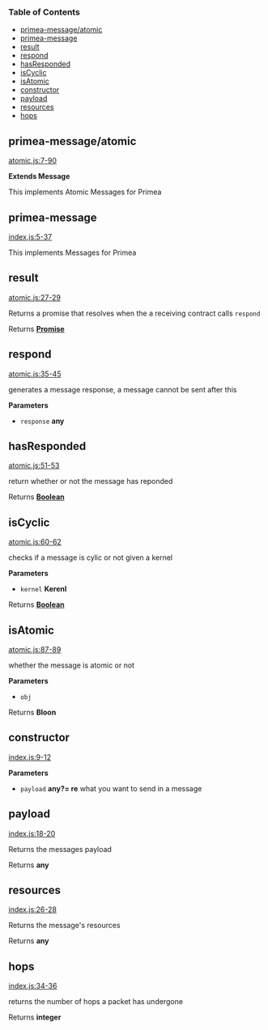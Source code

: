 <!-- Generated by documentation.js. Update this documentation by updating the source code. -->

### Table of Contents

-   [primea-message/atomic](#primea-messageatomic)
-   [primea-message](#primea-message)
-   [result](#result)
-   [respond](#respond)
-   [hasResponded](#hasresponded)
-   [isCyclic](#iscyclic)
-   [isAtomic](#isatomic)
-   [constructor](#constructor)
-   [payload](#payload)
-   [resources](#resources)
-   [hops](#hops)

## primea-message/atomic

[atomic.js:7-90](https://github.com/primea/js-primea-message/blob/693cd2e33626af9f0be02e25c719916b318c68cc/atomic.js#L7-L90 "Source code on GitHub")

**Extends Message**

This implements Atomic Messages for Primea

## primea-message

[index.js:5-37](https://github.com/primea/js-primea-message/blob/693cd2e33626af9f0be02e25c719916b318c68cc/index.js#L5-L37 "Source code on GitHub")

This implements Messages for Primea

## result

[atomic.js:27-29](https://github.com/primea/js-primea-message/blob/693cd2e33626af9f0be02e25c719916b318c68cc/atomic.js#L27-L29 "Source code on GitHub")

Returns a promise that resolves when the a receiving contract calls
`respond`

Returns **[Promise](https://developer.mozilla.org/en-US/docs/Web/JavaScript/Reference/Global_Objects/Promise)** 

## respond

[atomic.js:35-45](https://github.com/primea/js-primea-message/blob/693cd2e33626af9f0be02e25c719916b318c68cc/atomic.js#L35-L45 "Source code on GitHub")

generates a message response, a message cannot be sent after this

**Parameters**

-   `response` **any** 

## hasResponded

[atomic.js:51-53](https://github.com/primea/js-primea-message/blob/693cd2e33626af9f0be02e25c719916b318c68cc/atomic.js#L51-L53 "Source code on GitHub")

return whether or not the message has reponded

Returns **[Boolean](https://developer.mozilla.org/en-US/docs/Web/JavaScript/Reference/Global_Objects/Boolean)** 

## isCyclic

[atomic.js:60-62](https://github.com/primea/js-primea-message/blob/693cd2e33626af9f0be02e25c719916b318c68cc/atomic.js#L60-L62 "Source code on GitHub")

checks if a message is cylic or not given a kernel

**Parameters**

-   `kernel` **Kerenl** 

Returns **[Boolean](https://developer.mozilla.org/en-US/docs/Web/JavaScript/Reference/Global_Objects/Boolean)** 

## isAtomic

[atomic.js:87-89](https://github.com/primea/js-primea-message/blob/693cd2e33626af9f0be02e25c719916b318c68cc/atomic.js#L87-L89 "Source code on GitHub")

whether the message is atomic or not

**Parameters**

-   `obj`  

Returns **Bloon** 

## constructor

[index.js:9-12](https://github.com/primea/js-primea-message/blob/693cd2e33626af9f0be02e25c719916b318c68cc/index.js#L9-L12 "Source code on GitHub")

**Parameters**

-   `payload` **any?= re** what you want to send in a message

## payload

[index.js:18-20](https://github.com/primea/js-primea-message/blob/693cd2e33626af9f0be02e25c719916b318c68cc/index.js#L18-L20 "Source code on GitHub")

Returns the messages payload

Returns **any** 

## resources

[index.js:26-28](https://github.com/primea/js-primea-message/blob/693cd2e33626af9f0be02e25c719916b318c68cc/index.js#L26-L28 "Source code on GitHub")

Returns the message's resources

Returns **any** 

## hops

[index.js:34-36](https://github.com/primea/js-primea-message/blob/693cd2e33626af9f0be02e25c719916b318c68cc/index.js#L34-L36 "Source code on GitHub")

returns the number of hops a packet has undergone

Returns **integer** 
